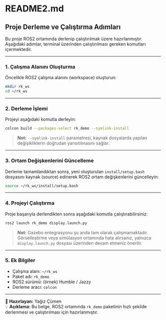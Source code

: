 # README2.md

## Proje Derleme ve Çalıştırma Adımları

Bu proje ROS2 ortamında derlenip çalıştırılmak üzere hazırlanmıştır. Aşağıdaki adımlar, terminal üzerinden çalıştırılması gereken komutları içermektedir.

---

### 1. Çalışma Alanını Oluşturma

Öncelikle ROS2 çalışma alanını (workspace) oluşturun:

```bash
mkdir rk_ws
cd ~/rk_ws
```

---

### 2. Derleme İşlemi

Projeyi aşağıdaki komutla derleyin:

```bash
colcon build --packages-select rk_demo --symlink-install
```

> **Not:** `--symlink-install` parametresi, kaynak dosyalarda yapılan değişikliklerin doğrudan yansıtılmasını sağlar.

---

### 3. Ortam Değişkenlerini Güncelleme

Derleme tamamlandıktan sonra, yeni oluşturulan `install/setup.bash` dosyasını kaynak (source) edinerek ROS2 ortam değişkenlerini güncelleyin:

```bash
source ~/rk_ws/install/setup.bash
```

---

### 4. Projeyi Çalıştırma

Proje başarıyla derlendikten sonra aşağıdaki komutla çalıştırabilirsiniz:

```bash
ros2 launch rk_demo display.launch.py
```

> **Not:** Gazebo entegrasyonu şu anda tam olarak çalışmamaktadır. Görselleştirme veya simülasyon ortamında hata alırsanız, yalnızca `display.launch.py` dosyası üzerinden devam etmeniz önerilir.

---

### 5. Ek Bilgiler

- Çalışma alanı: `~/rk_ws`
- Paket adı: `rk_demo`
- ROS2 sürümü: (örnek) Humble / Jazzy
- Derleme aracı: `colcon`

---

📘 **Hazırlayan:** Yağız Çümen  
💡 **Açıklama:** Bu belge, ROS2 ortamında `rk_demo` paketinin hızlı şekilde derlenmesi ve çalıştırılması için hazırlanmıştır.

